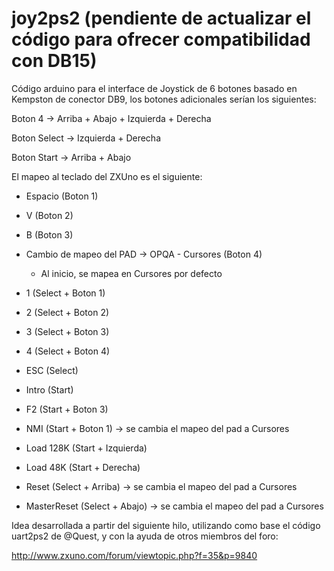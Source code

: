 # joy2ps2 (pendiente de actualizar el código para ofrecer compatibilidad con DB15)

Código arduino para el interface de Joystick de 6 botones basado en Kempston de conector DB9, los botones adicionales serían los siguientes:

Boton 4 -> Arriba + Abajo + Izquierda + Derecha

Boton Select -> Izquierda + Derecha

Boton Start -> Arriba + Abajo

El mapeo al teclado del ZXUno es el siguiente:

* Espacio (Boton 1)
* V (Boton 2)
* B (Boton 3)
* Cambio de mapeo del PAD -> OPQA - Cursores (Boton 4)
  * Al inicio, se mapea en Cursores por defecto

* 1 (Select + Boton 1) 
* 2 (Select + Boton 2)
* 3 (Select + Boton 3)
* 4 (Select + Boton 4)
  
* ESC (Select)
* Intro (Start)
* F2 (Start + Boton 3)
  
* NMI (Start + Boton 1) -> se cambia el mapeo del pad a Cursores
* Load 128K (Start + Izquierda)
* Load 48K (Start + Derecha)
* Reset (Select + Arriba) -> se cambia el mapeo del pad a Cursores
* MasterReset (Select + Abajo) -> se cambia el mapeo del pad a Cursores

Idea desarrollada a partir del siguiente hilo, utilizando como base el código uart2ps2 de @Quest, y con la ayuda de otros miembros del foro:

http://www.zxuno.com/forum/viewtopic.php?f=35&p=9840


